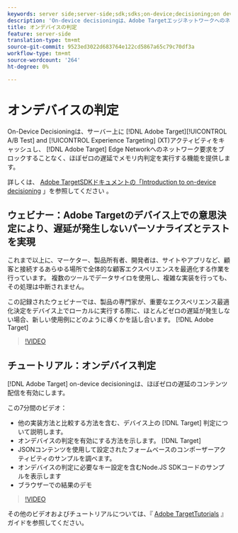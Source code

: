 ```yaml
---
keywords: server side;server-side;sdk;sdks;on-device;decisioning;on device;ondevice;zero latency;latency;near-zero;node.js
description: 'On-device decisioningは、Adobe Targetエッジネットワークへのネットワーク要求をブロックせずに、Adobe TargetA/Bおよびエクスペリエンスターゲット設定(XT)アクティビティをサーバー上にキャッシュし、ほぼゼロの遅延でメモリ内判定を実行する機能を提供します。 '
title: オンデバイスの判定
feature: server-side
translation-type: tm+mt
source-git-commit: 9523ed3022d683764e122cd5867a65c79c70df3a
workflow-type: tm+mt
source-wordcount: '264'
ht-degree: 0%

---
```



# オンデバイスの判定

On-Device Decisioningは、サーバー上に [!DNL Adobe Target][!UICONTROL A/B Test] and [!UICONTROL Experience Targeting] (XT)アクティビティをキャッシュし、 [!DNL Adobe Target] Edge Networkへのネットワーク要求をブロックすることなく、ほぼゼロの遅延でメモリ内判定を実行する機能を提供します。

詳しくは、 [Adobe TargetSDKドキュメントの「Introduction to on-device decisioning](https://adobetarget-sdks.gitbook.io/docs/on-device-decisioning/introduction-to-on-device-decisioning) 」を参照してください *[](https://adobetarget-sdks.gitbook.io/docs/)*。

## ウェビナー：Adobe Targetのデバイス上での意思決定により、遅延が発生しないパーソナライズとテストを実現

これまで以上に、マーケター、製品所有者、開発者は、サイトやアプリなど、顧客と接続するあらゆる場所で全体的な顧客エクスペリエンスを最適化する作業を行っています。 複数のツールでデータサイロを使用し、複雑な実装を行っても、その処理は中断されません。

この記録されたウェビナーでは、製品の専門家が、重要なエクスペリエンス最適化決定をデバイス上でローカルに実行する際に、ほとんどゼロの遅延が発生しない場合、新しい使用例にどのように導くかを話し合います。 [!DNL Adobe Target]

>[!VIDEO](https://video.tv.adobe.com/v/328148)

## チュートリアル：オンデバイス判定

[!DNL Adobe Target] on-device decisioningは、ほぼゼロの遅延のコンテンツ配信を有効にします。

この7分間のビデオ：

* 他の実装方法と比較する方法を含む、デバイス上の [!DNL Target] 判定について説明します。
* オンデバイスの判定を有効にする方法を示します。 [!DNL Target]
* JSONコンテンツを使用して設定されたフォームベースのコンポーザーアクティビティのサンプルを調べます。
* オンデバイスの判定に必要なキー設定を含むNode.JS SDKコードのサンプルを表示します
* ブラウザーでの結果のデモ

>[!VIDEO](https://video.tv.adobe.com/v/329032)

その他のビデオおよびチュートリアルについては、『 [Adobe TargetTutorials](https://experienceleague.adobe.com/docs/target-learn/tutorials/overview.html) 』ガイドを参照してください。
